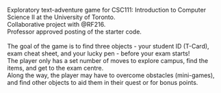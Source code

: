 Exploratory text-adventure game for CSC111: Introduction to Computer Science II at the University of Toronto.  
Collaborative project with @RF216.  
Professor approved posting of the starter code.  
<br />
The goal of the game is to find three objects - your student ID (T-Card), exam cheat sheet, and your lucky pen - before your exam starts!  
The player only has a set number of moves to explore campus, find the items, and get to the exam centre.   
Along the way, the player may have to overcome obstacles (mini-games), and find other objects to aid them in their quest or for bonus points.  
